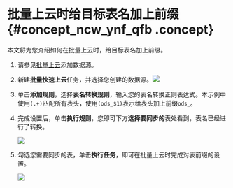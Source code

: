 # 批量上云时给目标表名加上前缀 {#concept_ncw_ynf_qfb .concept}

本文将为您介绍如何在批量上云时，给目标表名加上前缀。

1.  请参见[批量上云](intl.zh-CN/使用指南/数据集成/批量上云/批量上云.md#)添加数据源。
2.  新建**批量快速上云**任务，并选择您创建的数据源。![](http://static-aliyun-doc.oss-cn-hangzhou.aliyuncs.com/assets/img/40525/155169057821162_zh-CN.png)
3.  单击**添加规则**，选择**表名转换规则**，输入您的表名转换正则表达式。本示例中使用`(.+)`匹配所有表头，使用`(ods_$1)`表示给表头加上前缀`ods_`。
4.  完成设置后，单击**执行规则**，您即可下方**选择要同步的**表处看到，表名已经进行了转换。

    ![](http://static-aliyun-doc.oss-cn-hangzhou.aliyuncs.com/assets/img/40525/155169057821163_zh-CN.png)

5.  勾选您需要同步的表，单击**执行任务**，即可在批量上云时完成对表前缀的设置。

    ![](http://static-aliyun-doc.oss-cn-hangzhou.aliyuncs.com/assets/img/40525/155169057821164_zh-CN.png)


